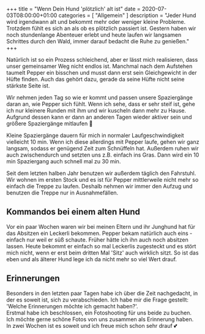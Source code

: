 +++
title =  "Wenn Dein Hund 'plötzlich' alt ist"
date = 2020-07-03T08:00:00+01:00
categories = [
    "Allgemein"
]
description = "Jeder Hund wird irgendwann alt und bekommt mehr oder weniger kleine Probleme. Trotzdem fühlt es sich an als ob es plötzlich passiert ist. Gestern haben wir noch stundenlange Abenteuer erlebt und heute laufen wir langsamen Schrittes durch den Wald, immer darauf bedacht die Ruhe zu genießen."
+++

Natürlich ist so ein Prozess schleichend, aber er lässt mich realisieren, dass unser gemeinsamer Weg nicht endlos ist. Manchmal nach dem Aufstehen taumelt Pepper ein bisschen und musst dann erst sein Gleichgewicht in der Hüfte finden. Auch das gehört dazu, gerade da seine Hüfte nicht seine stärkste Seite ist.

Wir nehmen jeden Tag so wie er kommt und passen unsere Spaziergänge daran an, wie Pepper sich fühlt. Wenn ich sehe, dass er sehr steif ist, gehe ich nur kleinere Runden mit ihm und wir kuscheln dann mehr zu Hause. Aufgrund dessen kann er dann an anderen Tagen wieder aktiver sein und größere Spaziergänge mitlaufen 🐾  

Kleine Spaziergänge dauern für mich in normaler Laufgeschwindigkeit vielleicht 10 min. Wenn ich diese allerdings mit Pepper laufe, gehen wir ganz langsam, sodass er genügend Zeit zum Schnüffeln hat. Außerdem ruhen wir auch zwischendurch und setzten uns z.B. einfach ins Gras. Dann wird ein 10 min Spaziergang auch schnell mal zu 30 min.  

Seit dem letzten halben Jahr benutzen wir außerdem täglich den Fahrstuhl. Wir wohnen im ersten Stock und es ist für Pepper mittlerweile nicht mehr so einfach die Treppe zu laufen. Deshalb nehmen wir immer den Aufzug und benutzen die Treppe nur in Ausnahmefällen.  

## Kommandos bei einem alten Hund
Vor ein paar Wochen waren wir bei meinen Eltern und ihr Junghund hat für das Absitzen ein Leckerli bekommen. Pepper bekam natürlich auch eins - einfach nur weil er süß schaute. Früher hätte ich ihn auch noch absitzen lassen. Heute bekommt er einfach so mal Leckerlis zugesteckt und es stört mich nicht, wenn er erst beim dritten Mal 'Sitz' auch wirklich sitzt. So ist das eben und als älterer Hund lege ich da nicht mehr so viel Wert drauf.

## Erinnerungen
Besonders in den letzten paar Tagen habe ich über die Zeit nachgedacht, in der es soweit ist, sich zu verabschieden. Ich habe mir die Frage gestellt: 'Welche Erinnerungen möchte ich gemacht haben?'.  
Erstmal habe ich beschlossen, ein Fotoshooting für uns beide zu buchen. Ich möchte gerne schöne Fotos von uns zusammen als Erinnerung haben. In zwei Wochen ist es soweit und ich freue mich schon sehr drauf 💕
